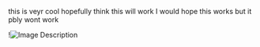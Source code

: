 this is veyr cool hopefully think this will work
I would hope this works but it pbly wont work

!![Image Description](/images/Pasted%20image%2020250125164721.png)
